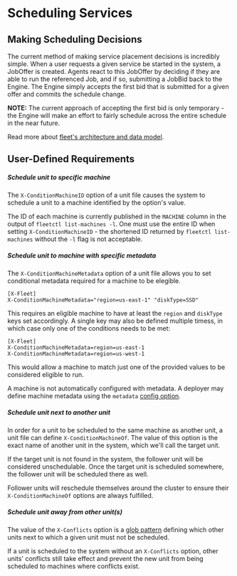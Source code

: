 # Scheduling Services

## Making Scheduling Decisions

The current method of making service placement decisions is incredibly simple. 
When a user requests a given service be started in the system, a JobOffer is created.
Agents react to this JobOffer by deciding if they are able to run the referenced Job, and if so, submitting a JobBid back to the Engine.
The Engine simply accepts the first bid that is submitted for a given offer and commits the schedule change.

**NOTE:** The current approach of accepting the first bid is only temporary - the Engine will make an effort to fairly schedule across the entire schedule in the near future.

Read more about [fleet's architecture and data model](https://github.com/coreos/fleet/blob/master/Documentation/architecture.md).

## User-Defined Requirements

##### Schedule unit to specific machine

The `X-ConditionMachineID` option of a unit file causes the system to schedule a unit to a machine identified by the option's value.

The ID of each machine is currently published in the `MACHINE` column in the output of `fleetctl list-machines -l`.
One must use the entire ID when setting `X-ConditionMachineID` - the shortened ID returned by `fleetctl list-machines` without the `-l` flag is not acceptable.

##### Schedule unit to machine with specific metadata

The `X-ConditionMachineMetadata` option of a unit file allows you to set conditional metadata required for a machine to be elegible.

```
[X-Fleet]
X-ConditionMachineMetadata="region=us-east-1" "diskType=SSD"
```

This requires an eligible machine to have at least the `region` and `diskType` keys set accordingly. A single key may also be defined multiple timess, in which case only one of the conditions needs to be met:

```
[X-Fleet]
X-ConditionMachineMetadata=region=us-east-1
X-ConditionMachineMetadata=region=us-west-1
```

This would allow a machine to match just one of the provided values to be considered eligible to run.

A machine is not automatically configured with metadata.
A deployer may define machine metadata using the `metadata` [config option](https://github.com/coreos/fleet/blob/master/Documentation/configuration.md).

##### Schedule unit next to another unit

In order for a unit to be scheduled to the same machine as another unit, a unit file can define `X-ConditionMachineOf`.
The value of this option is the exact name of another unit in the system, which we'll call the target unit.

If the target unit is not found in the system, the follower unit will be considered unschedulable. 
Once the target unit is scheduled somewhere, the follower unit will be scheduled there as well.

Follower units will reschedule themselves around the cluster to ensure their `X-ConditionMachineOf` options are always fulfilled.

##### Schedule unit away from other unit(s)

The value of the `X-Conflicts` option is a [glob pattern](http://golang.org/pkg/path/#Match) defining which other units next to which a given unit must not be scheduled.

If a unit is scheduled to the system without an `X-Conflicts` option, other units' conflicts still take effect and prevent the new unit from being scheduled to machines where conflicts exist.

